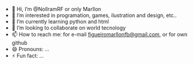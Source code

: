 - 👋 Hi, I’m @NollramRF or only Marllon
- 👀 I’m interested in programation, games, ilustration and design, etc..
- 🌱 I’m currently learning python and html
- 💞️ I’m looking to collaborate on world tecnology
- 📫 How to reach me: for e-mail figueiromarllonfb@gmail.com, or for own github
- 😄 Pronouns: ...
- ⚡ Fun fact: ...

<!---
NollramRF/NollramRF is a ✨ special ✨ repository because its `README.md` (this file) appears on your GitHub profile.
You can click the Preview link to take a look at your changes.
--->
